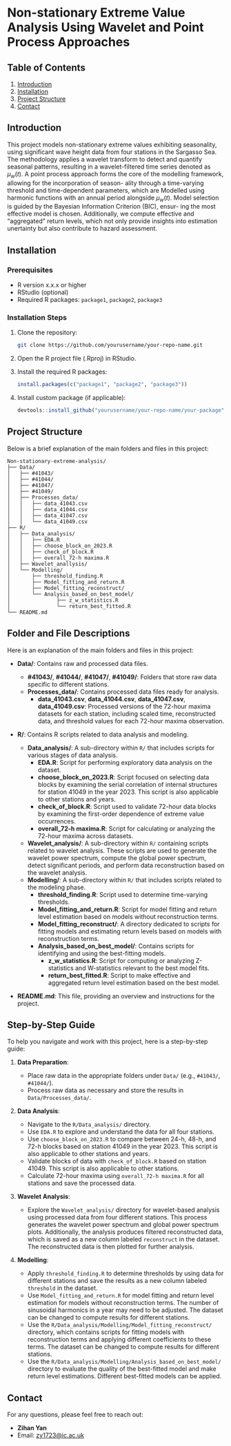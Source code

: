 # Non-stationary Extreme Value Analysis Using Wavelet and Point Process Approaches


## Table of Contents

1. [Introduction](#introduction)
2. [Installation](#installation)
3. [Project Structure](#project-structure)
4. [Contact](#contact)

## Introduction

This project models non-stationary extreme values exhibiting seasonality, using significant wave height data from four stations in the Sargasso Sea. The methodology applies a wavelet transform to detect and quantify seasonal patterns, resulting in a wavelet-filtered time series denoted as $\mu_w(t)$. A point process approach forms the core of the modelling framework, allowing for the incorporation of season- ality through a time-varying threshold and time-dependent parameters, which are Modelled using harmonic functions with an annual period alongside $\mu_w(t)$. Model selection is guided by the Bayesian Information Criterion (BIC), ensur- ing the most effective model is chosen. Additionally, we compute effective and “aggregated” return levels, which not only provide insights into estimation unertainty but also contribute to hazard assessment. 

## Installation

### Prerequisites

- R version x.x.x or higher
- RStudio (optional)
- Required R packages: `package1`, `package2`, `package3`

### Installation Steps

1. Clone the repository:

    ```bash
    git clone https://github.com/yourusername/your-repo-name.git
    ```

2. Open the R project file (.Rproj) in RStudio.

3. Install the required R packages:

    ```R
    install.packages(c("package1", "package2", "package3"))
    ```

4. Install custom package (if applicable):

    ```R
    devtools::install_github("yourusername/your-repo-name/your-package")
    ```

## Project Structure

Below is a brief explanation of the main folders and files in this project:

```plaintext
Non-stationary-extreme-analysis/
├── Data/
│   ├── #41043/
│   ├── #41044/
│   ├── #41047/
│   ├── #41049/
│   ├── Processes_data/
│   │   ├── data_41043.csv
│   │   ├── data_41044.csv
│   │   ├── data_41047.csv
│   │   └── data_41049.csv
├── R/
│   ├── Data_analysis/
│   │   ├── EDA.R
│   │   ├── choose_block_on_2023.R
│   │   ├── check_of_block.R
│   │   ├── overall_72-h maxima.R
│   ├── Wavelet_anallysis/
│   └── Modelling/
│       ├── threshold_finding.R
│       ├── Model_fitting_and_return.R
│       ├── Model_fitting_reconstruct/
│       └── Analysis_based_on_best_model/
│               ├── z_w_statistics.R
│               └── return_best_fitted.R
└── README.md
```
## Folder and File Descriptions

Here is an explanation of the main folders and files in this project:

- **Data/**: Contains raw and processed data files.
  - **#41043/**, **#41044/**, **#41047/**, **#41049/**: Folders that store raw data specific to different stations.
  - **Processes_data/**: Contains processed data files ready for analysis.
    - **data_41043.csv**, **data_41044.csv**, **data_41047.csv**, **data_41049.csv**: Processed versions of the 72-hour maxima datasets for each station, including scaled time, reconstructed data, and threshold values for each 72-hour maxima observation.

- **R/**: Contains R scripts related to data analysis and modeling.
  - **Data_analysis/**: A sub-directory within `R/` that includes scripts for various stages of data analysis.
    - **EDA.R**: Script for performing exploratory data analysis on the dataset.
    - **choose_block_on_2023.R**: Script focused on selecting data blocks by examining the serial correlation of internal structures for station 41049 in the year 2023. This script is also applicable to other stations and years.
    - **check_of_block.R**: Script used to validate 72-hour data blocks by examining the first-order dependence of extreme value occurrences.
    - **overall_72-h maxima.R**: Script for calculating or analyzing the 72-hour maxima across datasets.
  - **Wavelet_analysis/**: A sub-directory within `R/` containing scripts related to wavelet analysis. These scripts are used to generate the wavelet power spectrum, compute the global power spectrum, detect significant periods, and perform data reconstruction based on the wavelet analysis.
  - **Modelling/**: A sub-directory within `R/` that includes scripts related to the modeling phase.
    - **threshold_finding.R**: Script used to determine time-varying thresholds.
    - **Model_fitting_and_return.R**: Script for model fitting and return level estimation based on models without reconstruction terms.
    - **Model_fitting_reconstruct/**: A directory dedicated to scripts for fitting models and estimating return levels based on models with reconstruction terms.
    - **Analysis_based_on_best_model/**: Contains scripts for identifying and using the best-fitting models.
      - **z_w_statistics.R**: Script for computing or analyzing Z-statistics and W-statistics relevant to the best model fits.
      - **return_best_fitted.R**: Script to make effective and aggregated return level estimation based on the best model.

- **README.md**: This file, providing an overview and instructions for the project.

## Step-by-Step Guide

To help you navigate and work with this project, here is a step-by-step guide:

1. **Data Preparation**:
   - Place raw data in the appropriate folders under `Data/` (e.g., `#41043/`, `#41044/`).
   - Process raw data as necessary and store the results in `Data/Processes_data/`.

2. **Data Analysis**:
   - Navigate to the `R/Data_analysis/` directory.
   - Use `EDA.R` to explore and understand the data for all four stations.
   - Use `choose_block_on_2023.R` to compare between 24-h, 48-h, and 72-h blocks based on station 41049 in the year 2023. This script is also applicable to other stations and years.
   - Validate blocks of data with `check_of_block.R` based on station 41049. This script is also applicable to other stations.
   - Calculate 72-hour maxima using `overall_72-h maxima.R` for all stations and save the processed data.

3. **Wavelet Analysis**:
   - Explore the `Wavelet_analysis/` directory for wavelet-based analysis using processed data from four different stations. This process generates the wavelet power spectrum and global power spectrum plots. Additionally, the analysis produces filtered reconstructed data, which is saved as a new column labeled `reconstruct` in the dataset. The reconstructed data is then plotted for further analysis.

4. **Modelling**:
   - Apply `threshold_finding.R` to determine thresholds by using data for different stations and save the results as a new column labeled `threshold` in the dataset.
   - Use `Model_fitting_and_return.R` for model fitting and return level estimation for models without reconstruction terms. The number of sinusoidal harmonics in a year may need to be adjusted. The dataset can be changed to compute results for different stations.
   - Use the `R/Data_analysis/Modelling/Model_fitting_reconstruct/` directory, which contains scripts for fitting models with reconstruction terms and applying different coefficients to these terms. The dataset can be changed to compute results for different stations.
   - Use the `R/Data_analysis/Modelling/Analysis_based_on_best_model/` directory to evaluate the quality of the best-fitted model and make return level estimations. Different best-fitted models can be applied.


## Contact

For any questions, please feel free to reach out:

- **Zihan Yan**
- Email: [zy1723@ic.ac.uk](mailto:zy1723@ic.ac.uk)






